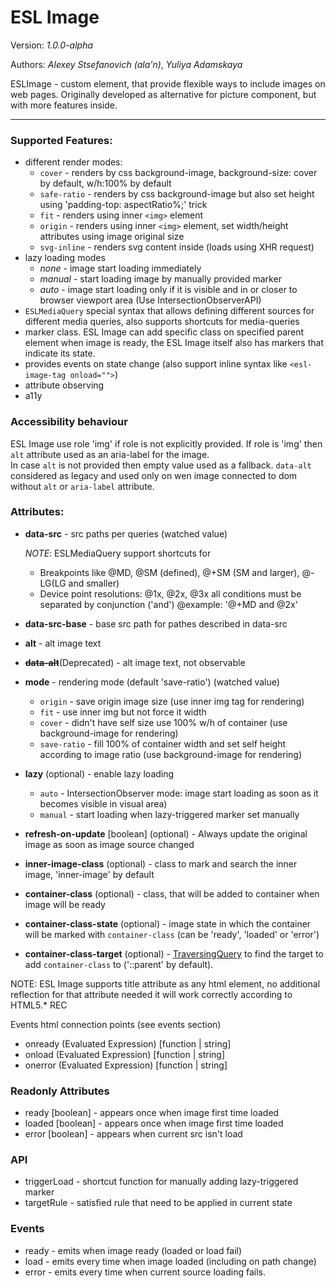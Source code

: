 # ESL Image

Version: *1.0.0-alpha*

Authors: *Alexey Stsefanovich (ala'n)*, *Yuliya Adamskaya*

ESLImage - custom element, that provide flexible ways to include images on web pages. 
Originally developed as alternative for picture component, but with more features inside.
 
--- 
 
### Supported Features:
 - different render modes: 
   - `cover` - renders by css background-image, background-size: cover by default, w/h:100% by default
   - `safe-ratio` - renders by css background-image but also set height using 'padding-top: aspectRatio%;' trick
   - `fit` - renders using inner `<img>` element
   - `origin` - renders using inner `<img>` element, set width/height attributes using image original size
   - `svg-inline` - renders svg content inside (loads using XHR request)
 - lazy loading modes
   - *none* - image start loading immediately
   - *manual* - start loading image by manually provided marker
   - *auto* - image start loading only if it is visible and in or closer to browser viewport area (Use IntersectionObserverAPI)
 - `ESLMediaQuery` special syntax that allows defining different sources for different media queries, also supports shortcuts for media-queries
 - marker class. ESL Image can add specific class on specified parent element when image is ready, the ESL Image itself also has markers that indicate its state.
 - provides events on state change (also support inline syntax like `<esl-image-tag onload="">`)
 - attribute observing
 - a11y

### Accessibility behaviour
ESL Image use role 'img' if role is not explicitly provided.
If role is 'img' then `alt` attribute used as an aria-label for the image.  
In case `alt` is not provided then empty value used as a fallback.
`data-alt` considered as legacy and used only on wen image connected to dom without `alt` or `aria-label` attribute.

### Attributes:

 - **data-src** - src paths per queries (watched value)

   *NOTE*: ESLMediaQuery support shortcuts for
   - Breakpoints like @MD, @SM (defined), @+SM (SM and larger), @-LG(LG and smaller)
   - Device point resolutions: @1x, @2x, @3x all conditions must be separated by conjunction ('and')
@example: '@+MD and @2x'

- **data-src-base** - base src path for pathes described in data-src

- **alt** - alt image text

- ~~**data-alt**~~(Deprecated) - alt image text, not observable

- **mode** - rendering mode (default 'save-ratio') (watched value)  
  - `origin` - save origin image size (use inner img tag for rendering)
  - `fit` - use inner img but not force it width
  - `cover` - didn't have self size use 100% w/h of container (use background-image for rendering)
  - `save-ratio` - fill 100% of container width and set self height according to image ratio (use background-image for rendering)

- **lazy** (optional) - enable lazy loading
  - `auto` - IntersectionObserver mode: image start loading as soon as it becomes visible in visual area)
  - `manual` - start loading when lazy-triggered marker set manually
  
- **refresh-on-update** \[boolean] (optional) - Always update the original image as soon as image source changed

- **inner-image-class** (optional) - class to mark and search the inner image, 'inner-image' by default

- **container-class** (optional) - class, that will be added to container when image will be ready

- **container-class-state** (optional) - image state in which the container will be marked with `container-class` (can be 'ready', 'loaded' or 'error')

- **container-class-target** (optional) - [TraversingQuery](./../esl-traversing-query/README.md) to find the target to add `container-class` to ('::parent' by default).

NOTE: ESL Image supports title attribute as any html element, no additional reflection for that attribute needed it will work correctly according to HTML5.* REC

Events html connection points (see events section)
- onready (Evaluated Expression) \[function | string]
- onload (Evaluated Expression) \[function | string]
- onerror (Evaluated Expression) \[function | string]

### Readonly Attributes
- ready \[boolean] - appears once when image first time loaded
- loaded \[boolean] - appears once when image first time loaded
- error \[boolean] - appears when current src isn't load

### API
- triggerLoad - shortcut function for manually adding lazy-triggered marker
- targetRule - satisfied rule that need to be applied in current state

### Events
- ready - emits when image ready (loaded or load fail)
- load - emits every time when image loaded (including on path change)
- error - emits every time when current source loading fails.
